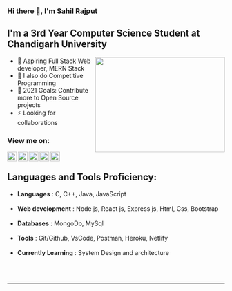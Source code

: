 ### Hi there 👋, I'm Sahil Rajput 

## I'm a 3rd Year Computer Science Student at Chandigarh University
<a href="https://github.com/sahilrajput2019"><img align='right' src="https://media.giphy.com/media/SWoSkN6DxTszqIKEqv/giphy.gif" width="300" height="220"> </a>

- 🔭 Aspiring Full Stack Web developer, MERN Stack
- 👯 I also do Competitive Programming
- 🥅 2021 Goals: Contribute more to Open Source projects
- ⚡ Looking for collaborations

### View me on:

[<img align="left" alt="sahil | LinkedIn" width="22px" src="https://cdn.jsdelivr.net/npm/simple-icons@v3/icons/linkedin.svg" />][linkedin]
[<img align="left" alt="sahil | Instagram" width="22px" src="https://cdn.jsdelivr.net/npm/simple-icons@v3/icons/instagram.svg" />][instagram]
[<img align="left" alt="sahil | HackerRank" width="22px" src="https://cdn.jsdelivr.net/npm/simple-icons@v3/icons/hackerrank.svg" />][hackerrank]
[<img align="left" alt="sahil | CodeChef" width="22px" src="https://cdn.jsdelivr.net/npm/simple-icons@v3/icons/codechef.svg" />][codechef]
[<img align="left" alt="sahil | LeetCode" width="22px" src="https://cdn.jsdelivr.net/npm/simple-icons@v3/icons/leetcode.svg" />][leetcode]
<br />

## Languages and Tools Proficiency:

-  <b>Languages</b>           : C, C++, Java, JavaScript <br /> <br /> 
-  <b>Web development</b>     : Node js, React js, Express js, Html, Css, Bootstrap   <br /> <br />
-  <b>Databases</b>           : MongoDb, MySql           <br /> <br />
-  <b>Tools</b>               : Git/Github, VsCode, Postman, Heroku, Netlify <br /> <br />
-  <b>Currently Learning</b>  : System Design and architecture

<br />
<br />

---


[instagram]: https://www.instagram.com/sahil_rajput_20/
[linkedin]: https://www.linkedin.com/in/sahil-rajput-a36a241a2/
[hackerrank]: https://www.hackerrank.com/SahilRajput2019
[codechef]: https://www.codechef.com/users/sahilrajput201
[leetcode]: https://leetcode.com/ckyDinko/
